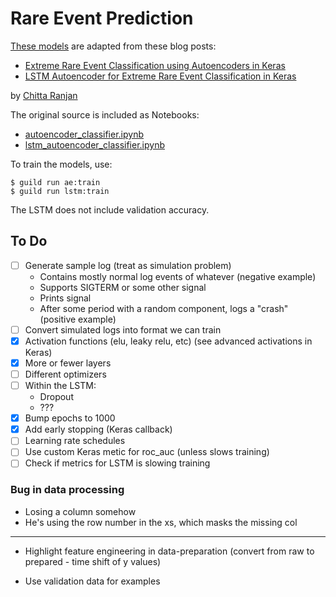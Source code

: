 # Rare Event Prediction

[These models](guild.yml) are adapted from these blog posts:

- [Extreme Rare Event Classification using Autoencoders in Keras](https://towardsdatascience.com/extreme-rare-event-classification-using-autoencoders-in-keras-a565b386f098)
- [LSTM Autoencoder for Extreme Rare Event Classification in Keras](https://towardsdatascience.com/lstm-autoencoder-for-extreme-rare-event-classification-in-keras-ce209a224cfb)

by [Chitta Ranjan](https://www.linkedin.com/in/chitta-ranjan-b0851911/)

The original source is included as Notebooks:

- [autoencoder_classifier.ipynb](autoencoder_classifier.ipynb)
- [lstm_autoencoder_classifier.ipynb](lstm_autoencoder_classifier.ipynb)

To train the models, use:

    $ guild run ae:train
    $ guild run lstm:train

The LSTM does not include validation accuracy.

## To Do

- [ ] Generate sample log (treat as simulation problem)
  - Contains mostly normal log events of whatever (negative example)
  - Supports SIGTERM or some other signal
  - Prints signal
  - After some period with a random component, logs a "crash"
    (positive example)
- [ ] Convert simulated logs into format we can train
- [x] Activation functions (elu, leaky relu, etc) (see advanced
      activations in Keras)
- [x] More or fewer layers
- [ ] Different optimizers
- [ ] Within the LSTM:
  - Dropout
  - ???
- [x] Bump epochs to 1000
- [x] Add early stopping (Keras callback)
- [ ] Learning rate schedules
- [ ] Use custom Keras metic for roc_auc (unless slows training)
- [ ] Check if metrics for LSTM is slowing training

### Bug in data processing

- Losing a column somehow
- He's using the row number in the xs, which masks the missing col

------------------

- Highlight feature engineering in data-preparation (convert from raw
  to prepared - time shift of y values)

- Use validation data for examples
